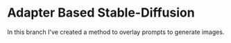 # Adapter Based Stable-Diffusion

In this branch I've created a method to overlay prompts to generate images.


